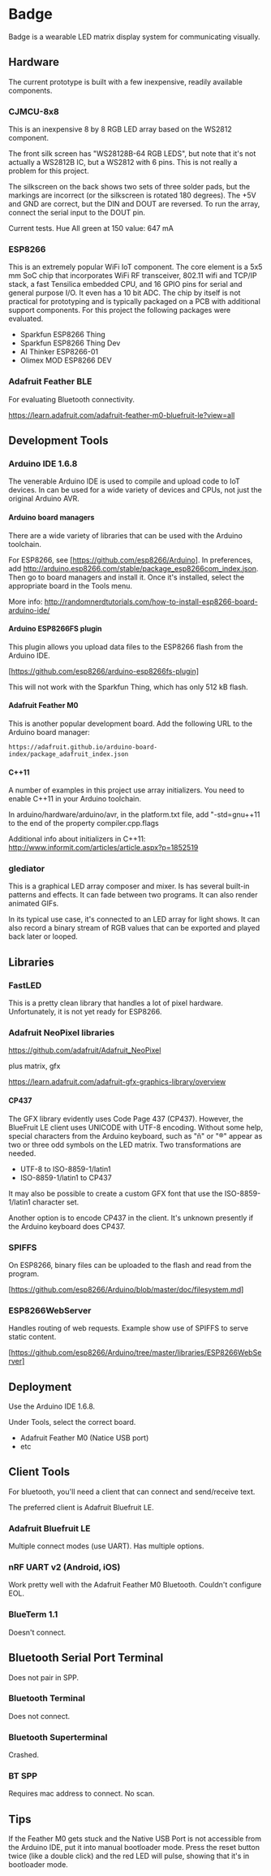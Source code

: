 # Badge

Badge is a wearable LED matrix display system for communicating visually.

## Hardware

The current prototype is built with a few inexpensive, readily available components.

### CJMCU-8x8

This is an inexpensive 8 by 8 RGB LED array based on the WS2812 component.

The front silk screen has "WS28128B-64 RGB LEDS", but note that it's not actually a WS2812B IC, but a WS2812
with 6 pins. This is not really a problem for this project.

The silkscreen on the back shows two sets of three solder pads, but the markings are incorrect (or the silkscreen
is rotated 180 degrees). The +5V and GND are correct, but the DIN and DOUT are reversed. To run the array, connect
the serial input to the DOUT pin.

Current tests. Hue
All green at 150 value: 647 mA

### ESP8266

This is an extremely popular WiFi IoT component. The core element is a 5x5 mm SoC chip that incorporates
WiFi RF transceiver, 802.11 wifi and TCP/IP stack, a fast Tensilica embedded CPU, and 16 GPIO pins for serial
and general purpose I/O. It even has a 10 bit ADC. The chip by itself is not practical for prototyping and
is typically packaged on a PCB with additional support components. For this
project the following packages were evaluated.

- Sparkfun ESP8266 Thing
- Sparkfun ESP8266 Thing Dev
- AI Thinker ESP8266-01
- Olimex MOD ESP8266 DEV

### Adafruit Feather BLE

For evaluating Bluetooth connectivity.

https://learn.adafruit.com/adafruit-feather-m0-bluefruit-le?view=all

## Development Tools

### Arduino IDE 1.6.8

The venerable Arduino IDE is used to compile and upload code to IoT devices. In can be used for a wide variety of
devices and CPUs, not just the original Arduino AVR.

#### Arduino board managers

There are a wide variety of libraries that can be used with the Arduino toolchain.

For ESP8266, see [https://github.com/esp8266/Arduino]. In preferences, add
http://arduino.esp8266.com/stable/package_esp8266com_index.json. Then go to board managers and
install it. Once it's installed, select the appropriate board in the Tools menu.

More info: http://randomnerdtutorials.com/how-to-install-esp8266-board-arduino-ide/

#### Arduino ESP8266FS plugin

This plugin allows you upload data files to the ESP8266 flash from the Arduino IDE.

[https://github.com/esp8266/arduino-esp8266fs-plugin]

This will not work with the Sparkfun Thing, which has only 512 kB flash.

#### Adafruit Feather M0
This is another popular development board. Add the following URL to the Arduino board manager:

``https://adafruit.github.io/arduino-board-index/package_adafruit_index.json``

#### C++11

A number of examples in this project use array initializers. You need to enable C++11 in your Arduino toolchain.

In arduino/hardware/arduino/avr, in the platform.txt file, add "-std=gnu++11 to the end of the property
compiler.cpp.flags

Additional info about initializers in C++11: http://www.informit.com/articles/article.aspx?p=1852519

### glediator

This is a graphical LED array composer and mixer. Is has several built-in patterns and effects. It can fade between
two programs. It can also render animated GIFs.

In its typical use case, it's connected to an LED array for light shows. It can also record a binary stream of RGB
values that can be exported and played back later or looped.


## Libraries

### FastLED

This is a pretty clean library that handles a lot of pixel hardware. Unfortunately, it is not yet ready for ESP8266.

### Adafruit NeoPixel libraries

https://github.com/adafruit/Adafruit_NeoPixel

plus matrix, gfx

https://learn.adafruit.com/adafruit-gfx-graphics-library/overview

#### CP437

The GFX library evidently uses Code Page 437 (CP437). However, the BlueFruit LE client uses UNICODE with UTF-8 encoding.
Without some help, special characters from the Arduino keyboard, such as "ñ" or "®" appear as two or three odd symbols
on the LED matrix. Two transformations are needed.

- UTF-8 to ISO-8859-1/latin1
- ISO-8859-1/latin1 to CP437

It may also be possible to create a custom GFX font that use the ISO-8859-1/latin1 character set.

Another option is to encode CP437 in the client. It's unknown presently if the Arduino keyboard does CP437.

### SPIFFS

On ESP8266, binary files can be uploaded to the flash and read from the program.

[https://github.com/esp8266/Arduino/blob/master/doc/filesystem.md]

### ESP8266WebServer

Handles routing of web requests. Example show use of SPIFFS to serve static content.

[https://github.com/esp8266/Arduino/tree/master/libraries/ESP8266WebServer]

## Deployment

Use the Arduino IDE 1.6.8.

Under Tools, select the correct board.

- Adafruit Feather M0 (Natice USB port)
- etc

## Client Tools

For bluetooth, you'll need a client that can connect and send/receive text.

The preferred client is Adafruit Bluefruit LE.

### Adafruit Bluefruit LE

Multiple connect modes (use UART). Has multiple options.

### nRF UART v2 (Android, iOS)

Work pretty well with the Adafruit Feather M0 Bluetooth. Couldn't configure EOL.

### BlueTerm 1.1

Doesn't connect.

## Bluetooth Serial Port Terminal

Does not pair in SPP.

### Bluetooth Terminal

Does not connect.

### Bluetooth Superterminal

Crashed.

### BT SPP

Requires mac address to connect. No scan.


## Tips

If the Feather M0 gets stuck and the Native USB Port is not accessible from the Arduino IDE, put it into manual bootloader mode.
Press the reset button twice (like a double click) and the red LED will pulse, showing that it's in bootloader mode.
